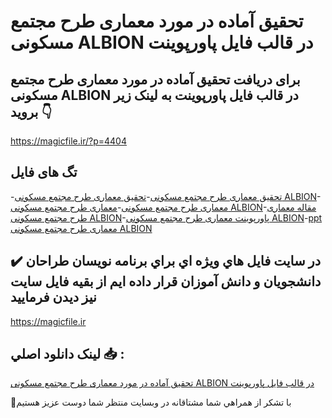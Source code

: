 # تحقیق آماده در مورد معماری طرح مجتمع مسکونی ALBION در قالب فایل پاورپوینت

## برای دریافت تحقیق آماده در مورد معماری طرح مجتمع مسکونی ALBION در قالب فایل پاورپوینت به لینک زیر بروید 👇

https://magicfile.ir/?p=4404

## تگ های فایل

-[تحقیق معماری طرح مجتمع مسکونی](https://magicfile.ir/product/%d8%aa%d8%ad%d9%82%db%8c%d9%82-%d8%a2%d9%85%d8%a7%d8%af%d9%87-%d9%85%d8%b9%d9%85%d8%a7%d8%b1%db%8c-%d8%b7%d8%b1%d8%ad-%d9%85%d8%ac%d8%aa%d9%85%d8%b9-%d9%85%d8%b3%da%a9%d9%88%d9%86%db%8c-albion-%d9%be%d8%a7%d9%88%d8%b1%d9%be%d9%88%db%8c%d9%86%d8%aa/)-[تحقیق معماری طرح مجتمع مسکونی ALBION](https://magicfile.ir/product/%d8%aa%d8%ad%d9%82%db%8c%d9%82-%d8%a2%d9%85%d8%a7%d8%af%d9%87-%d9%85%d8%b9%d9%85%d8%a7%d8%b1%db%8c-%d8%b7%d8%b1%d8%ad-%d9%85%d8%ac%d8%aa%d9%85%d8%b9-%d9%85%d8%b3%da%a9%d9%88%d9%86%db%8c-albion-%d9%be%d8%a7%d9%88%d8%b1%d9%be%d9%88%db%8c%d9%86%d8%aa/)-[معماری طرح مجتمع مسکونی](https://magicfile.ir/product/%d8%aa%d8%ad%d9%82%db%8c%d9%82-%d8%a2%d9%85%d8%a7%d8%af%d9%87-%d9%85%d8%b9%d9%85%d8%a7%d8%b1%db%8c-%d8%b7%d8%b1%d8%ad-%d9%85%d8%ac%d8%aa%d9%85%d8%b9-%d9%85%d8%b3%da%a9%d9%88%d9%86%db%8c-albion-%d9%be%d8%a7%d9%88%d8%b1%d9%be%d9%88%db%8c%d9%86%d8%aa/)-[معماری طرح مجتمع مسکونی ALBION](https://magicfile.ir/product/%d8%aa%d8%ad%d9%82%db%8c%d9%82-%d8%a2%d9%85%d8%a7%d8%af%d9%87-%d9%85%d8%b9%d9%85%d8%a7%d8%b1%db%8c-%d8%b7%d8%b1%d8%ad-%d9%85%d8%ac%d8%aa%d9%85%d8%b9-%d9%85%d8%b3%da%a9%d9%88%d9%86%db%8c-albion-%d9%be%d8%a7%d9%88%d8%b1%d9%be%d9%88%db%8c%d9%86%d8%aa/)-[مقاله معماری طرح مجتمع مسکونی ALBION](https://magicfile.ir/product/%d8%aa%d8%ad%d9%82%db%8c%d9%82-%d8%a2%d9%85%d8%a7%d8%af%d9%87-%d9%85%d8%b9%d9%85%d8%a7%d8%b1%db%8c-%d8%b7%d8%b1%d8%ad-%d9%85%d8%ac%d8%aa%d9%85%d8%b9-%d9%85%d8%b3%da%a9%d9%88%d9%86%db%8c-albion-%d9%be%d8%a7%d9%88%d8%b1%d9%be%d9%88%db%8c%d9%86%d8%aa/)-[پاورپوینت معماری طرح مجتمع مسکونی ALBION](https://magicfile.ir/product/%d8%aa%d8%ad%d9%82%db%8c%d9%82-%d8%a2%d9%85%d8%a7%d8%af%d9%87-%d9%85%d8%b9%d9%85%d8%a7%d8%b1%db%8c-%d8%b7%d8%b1%d8%ad-%d9%85%d8%ac%d8%aa%d9%85%d8%b9-%d9%85%d8%b3%da%a9%d9%88%d9%86%db%8c-albion-%d9%be%d8%a7%d9%88%d8%b1%d9%be%d9%88%db%8c%d9%86%d8%aa/)-[ppt معماری طرح مجتمع مسکونی ALBION](https://magicfile.ir/product/%d8%aa%d8%ad%d9%82%db%8c%d9%82-%d8%a2%d9%85%d8%a7%d8%af%d9%87-%d9%85%d8%b9%d9%85%d8%a7%d8%b1%db%8c-%d8%b7%d8%b1%d8%ad-%d9%85%d8%ac%d8%aa%d9%85%d8%b9-%d9%85%d8%b3%da%a9%d9%88%d9%86%db%8c-albion-%d9%be%d8%a7%d9%88%d8%b1%d9%be%d9%88%db%8c%d9%86%d8%aa/)

## ✔️ در سايت فايل هاي ويژه اي براي برنامه نويسان طراحان دانشجويان و دانش آموزان قرار داده ايم از بقيه فايل سايت نيز ديدن فرماييد

https://magicfile.ir


## لينک دانلود اصلي 📥 :

[تحقیق آماده در مورد معماری طرح مجتمع مسکونی ALBION در قالب فایل پاورپوینت](https://magicfile.ir/product/%d8%aa%d8%ad%d9%82%db%8c%d9%82-%d8%a2%d9%85%d8%a7%d8%af%d9%87-%d9%85%d8%b9%d9%85%d8%a7%d8%b1%db%8c-%d8%b7%d8%b1%d8%ad-%d9%85%d8%ac%d8%aa%d9%85%d8%b9-%d9%85%d8%b3%da%a9%d9%88%d9%86%db%8c-albion-%d9%be%d8%a7%d9%88%d8%b1%d9%be%d9%88%db%8c%d9%86%d8%aa/) 


🙏با تشکر از همراهي شما مشتاقانه در وبسایت منتظر شما دوست عزیز هستیم

